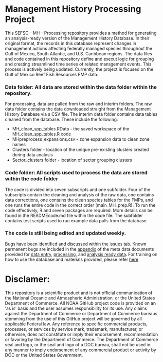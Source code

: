 # Management History Processing Project

This SEFSC - MH - Processing repository provides a method for generating an analysis-ready version of the Management History Database. In their original format, the records in this database represent changes in management actions affecting federally managed species throughout the Gulf of Mexico, South Atlantic, and U.S. Caribbean regions. The data files and code contained in this repository define and execut logic for grouping and creating streamlined time series of related management events. This process is actively being updated. Currently, the project is focused on the Gulf of Mexico Reef Fish Resources FMP data. 

### Data folder: All data are stored within the data folder within the repository.
For processing, data are pulled from the raw and interim folders. The raw data folder contains the data downloaded straight from the Management History Database via a CSV file. The interim data folder contains data tables cleaned from the database. These include the following: 
* MH_clean_spp_tables.RData - the saved workspace of the MH_clean_spp_tables.R code 
* MHpreprocess_expansions.csv - zone expansion data to clean zone names
* Clusters folder - location of the unique pre-existing clusters created during data analysis
* Sector_clusters folder - location of sector grouping clusters

### Code folder: All scripts used to process the data are stored within the code folder
The code is divided into seven subscripts and one subfolder. Four of the subscripts contain the cleaning and analysis of the raw data, one contains data corrections, one contains the clean species tables for the FMPs, and one runs the entire code in the correct order (main_MH_prep.R). To run the code effectively, R and seven packages are required. More details can be found in the READMEcode.md file within the code file. The subfolder contains test scripts used to run example data pulls from the database. 

### The code is still being edited and updated weekly. 
Bugs have been identified and discussed within the issues tab. Known permanent bugs are included in the [appendix](https://docs.google.com/document/d/1Sby7u3XKtg06HAFJmS8x0fvtaX0yqydQeOYfy-uNeyM/edit#heading=h.49x2ik5) of the meta data documents provided for [data entry](https://docs.google.com/document/d/18k_0_Y9DFTp7fFEo8yivoMowbqdCAddfEcWtdNDM8eA/edit), [processing](https://docs.google.com/document/d/1l1DqJUVhFwBkokm5tZOpsls_coAoSaCG/edit?rtpof=true), and [analysis ready data](https://docs.google.com/document/d/1od-zSiffovacy5wCg9pOdd1xTcywzAUYDyJeaJmCC_o/edit). For training on how to use the database and materials provided, please refer [here](https://docs.google.com/presentation/d/1CktN_RLleF2uOPvBziiSvaoyuzJzQ-dT/edit#slide=id.g12083173c8e_0_0). 

# Disclamer:
This repository is a scientific product and is not official communication of the National Oceanic and Atmospheric Administration, or the United States Department of Commerce. All NOAA GitHub project code is provided on an ‘as is’ basis and the user assumes responsibility for its use. Any claims against the Department of Commerce or Department of Commerce bureaus stemming from the use of this GitHub project will be governed by all applicable Federal law. Any reference to specific commercial products, processes, or services by service mark, trademark, manufacturer, or otherwise, does not constitute or imply their endorsement, recommendation or favoring by the Department of Commerce. The Department of Commerce seal and logo, or the seal and logo of a DOC bureau, shall not be used in any manner to imply endorsement of any commercial product or activity by DOC or the United States Government.
